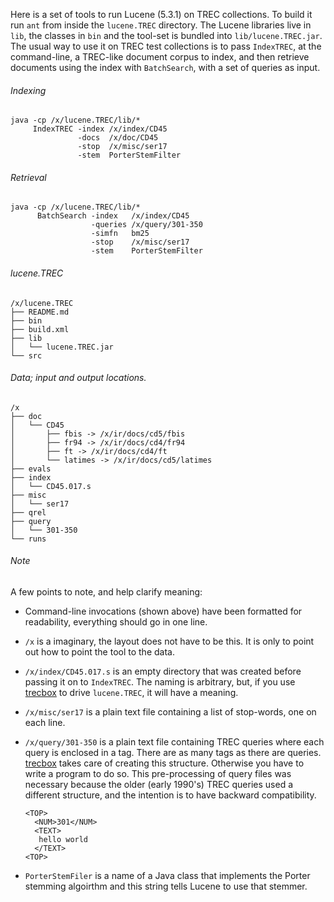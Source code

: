 Here is a set of tools to run Lucene (5.3.1) on TREC collections. To
build it run `ant` from inside the `lucene.TREC` directory. The Lucene
libraries live in `lib`, the classes in `bin` and the tool-set is
bundled into `lib/lucene.TREC.jar`. The usual way to use it on TREC
test collections is to pass `IndexTREC`, at the command-line, a
TREC-like document corpus to index, and then retrieve documents using
the index with `BatchSearch`, with a set of queries as input.

###### Indexing

```
java -cp /x/lucene.TREC/lib/*
     IndexTREC -index /x/index/CD45
               -docs  /x/doc/CD45
               -stop  /x/misc/ser17
               -stem  PorterStemFilter
```

###### Retrieval

```
java -cp /x/lucene.TREC/lib/*
      BatchSearch -index   /x/index/CD45
                  -queries /x/query/301-350
                  -simfn   bm25
                  -stop    /x/misc/ser17
                  -stem    PorterStemFilter
```

###### lucene.TREC

```
/x/lucene.TREC
├── README.md
├── bin
├── build.xml
├── lib
│   └── lucene.TREC.jar
└── src
```

###### Data; input and output locations.

```
/x
├── doc
│   └── CD45
│       ├── fbis -> /x/ir/docs/cd5/fbis
│       ├── fr94 -> /x/ir/docs/cd4/fr94
│       ├── ft -> /x/ir/docs/cd4/ft
│       └── latimes -> /x/ir/docs/cd5/latimes
├── evals
├── index
│   └── CD45.017.s
├── misc
│   └── ser17
├── qrel
├── query
│   └── 301-350
└── runs
```

###### Note

A few points to note, and help clarify meaning:

- Command-line invocations (shown above) have been formatted for
  readability, everything should go in one line.

- `/x` is a imaginary, the layout does not have to be this. It is only
  to point out how to point the tool to the data.

- `/x/index/CD45.017.s` is an empty directory that was created before
  passing it on to `IndexTREC`. The naming is arbitrary, but, if you use
  [trecbox](https://github.com/sauparna/trecbox) to drive `lucene.TREC`,
  it will have a meaning.

- `/x/misc/ser17` is a plain text file containing a list of stop-words,
  one on each line.

- `/x/query/301-350` is a plain text file containing TREC queries
  where each query is enclosed in a <TOP> tag. There are as many <TOP>
  tags as there are
  queries. [trecbox](https://github.com/sauparna/trecbox) takes care
  of creating this structure. Otherwise you have to write a program to
  do so. This pre-processing of query files was necessary because the
  older (early 1990's) TREC queries used a different structure, and
  the intention is to have backward compatibility.

  ```
  <TOP>
    <NUM>301</NUM>
    <TEXT>
     hello world
    </TEXT>
  <TOP>
  ```
  
- `PorterStemFiler` is a name of a Java class that implements the
  Porter stemming algoirthm and this string tells Lucene to use that
  stemmer.
